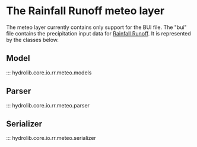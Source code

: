 # The Rainfall Runoff meteo layer
The meteo layer currently contains only support for the BUI file.
The "bui" file contains the precipitation input data for [Rainfall Runoff](../glossary.md#rainfall-runoff).
It is represented by the classes below.

## Model
::: hydrolib.core.io.rr.meteo.models

## Parser
::: hydrolib.core.io.rr.meteo.parser

## Serializer
::: hydrolib.core.io.rr.meteo.serializer